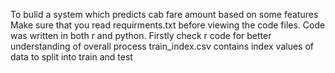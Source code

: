 To bulid a system which predicts cab fare amount based on some features Make sure that you read requirments.txt before viewing the code files. Code was written in both r and python. Firstly check r code for better understanding of overall process train_index.csv contains index values of data to split into train and test

